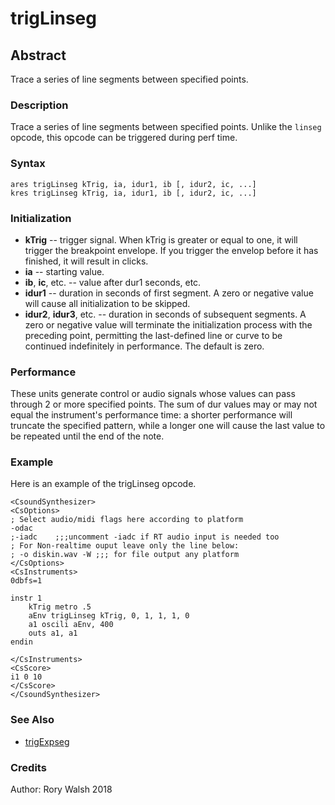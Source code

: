 # trigLinseg

## Abstract

Trace a series of line segments between specified points.

### Description

Trace a series of line segments between specified points. Unlike the `linseg` opcode, this opcode can be triggered during perf time.

### Syntax
```csound
ares trigLinseg kTrig, ia, idur1, ib [, idur2, ic, ...]
kres trigLinseg kTrig, ia, idur1, ib [, idur2, ic, ...]
```

### Initialization
* **kTrig** -- trigger signal. When kTrig is greater or equal to one, it will trigger the breakpoint envelope. If you trigger the envelop before it has finished, it will result in clicks. 
* **ia** -- starting value.
* **ib**, **ic**, etc. -- value after dur1 seconds, etc.
* **idur1** -- duration in seconds of first segment. A zero or negative value will cause all initialization to be skipped.
* **idur2**, **idur3**, etc. -- duration in seconds of subsequent segments. A zero or negative value will terminate the initialization process with the preceding point, permitting the last-defined line or curve to be continued indefinitely in performance. The default is zero.

### Performance

These units generate control or audio signals whose values can pass through 2 or more specified points. The sum of dur values may or may not equal the instrument's performance time: a shorter performance will truncate the specified pattern, while a longer one will cause the last value to be repeated until the end of the note.

### Example
Here is an example of the trigLinseg opcode.

```csound
<CsoundSynthesizer>
<CsOptions>
; Select audio/midi flags here according to platform
-odac 
;-iadc    ;;;uncomment -iadc if RT audio input is needed too
; For Non-realtime ouput leave only the line below:
; -o diskin.wav -W ;;; for file output any platform
</CsOptions>
<CsInstruments>
0dbfs=1

instr 1
    kTrig metro .5
    aEnv trigLinseg kTrig, 0, 1, 1, 1, 0
    a1 oscili aEnv, 400
    outs a1, a1
endin

</CsInstruments>
<CsScore>
i1 0 10
</CsScore>
</CsoundSynthesizer>
```

### See Also

* [trigExpseg](trigExpseg.md)

### Credits
Author: Rory Walsh
2018
